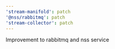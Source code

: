 ```yaml
---
'stream-manifold': patch
'@nss/rabbitmq': patch
'stream-collector': patch
---
```


Improvement to rabbitmq and nss service
